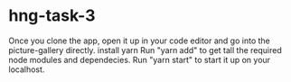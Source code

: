 # hng-task-3

Once you clone the app, open it up in your code editor and go into the picture-gallery directly.
install yarn
Run "yarn add" to get tall the required node modules and dependecies.
Run "yarn start" to start it up on your localhost.

